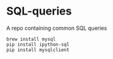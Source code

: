 # SQL-queries
A repo containing common SQL queries

```
brew install mysql
pip install ipython-sql
pip install mysqlclient
```